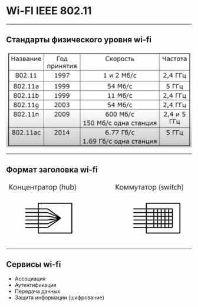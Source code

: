 # Wi-FI IEEE 802.11

---

## Стандарты физического уровня wi-fi

![](https://github.com/v1a0/computer-science-university/blob/main/img/wi-fi-std.png)

---

## Формат заголовка wi-fi

![](https://github.com/v1a0/computer-science-university/blob/main/img/wi-fi-frame.png)

---

## Сервисы wi-fi

- Ассоциация
- Аутентификация
- Передача данных
- Защита информации (шифрование)